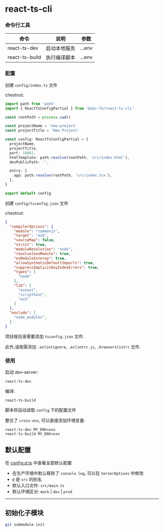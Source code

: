 # react-ts-cli


### 命令行工具

| 命令           | 说明         | 参数   |
| -------------- | ------------ | ------ |
| react-ts-dev   | 启动本地服务 | ...env |
| react-ts-build | 执行编译脚本 | ...env |


### 配置

创建 `config/index.ts` 文件

chestnut:
```ts
import path from 'path'
import { ReactTsConfigPartial } from '@sbc-fe/react-ts-cli'

const rootPath = process.cwd()

const projectName = 'new-project'
const projectTitle = 'New Project'

const config: ReactTsConfigPartial = {
  projectName,
  projectTitle,
  port: 18081,
  htmlTemplate: path.resolve(rootPath, 'src/index.html'),
  devPublicPath: '',

  entry: {
    app: path.resolve(rootPath, 'src/index.tsx'),
  },
}

export default config

```

创建 `config/tsconfig.json` 文件

chestnut:
```json
{
  "compilerOptions": {
    "module": "commonjs",
    "target": "es6",
    "sourceMap": false,
    "strict": true,
    "moduleResolution": "node",
    "resolveJsonModule": true,
    "esModuleInterop": true,
    "allowSyntheticDefaultImports": true,
    "suppressImplicitAnyIndexErrors": true,
    "types": [
      "node"
    ],
    "lib": [
      "esnext",
      "scripthost",
      "es5"
    ]
  },
  "exclude": [
    "node_modules",
  ]
}
```

项目根目录需要添加 `tsconfig.json` 文件.

此外,请按需添加 `.eslintignore`, `.eslintrc.js`, `.browserslistrc` 文件.

### 使用

启动 dev-server:
```
react-ts-dev
```

编译:
```
react-ts-build
```

脚本将自动读取 `config` 下的配置文件


整合了 `cross-env`, 可以直接添加环境变量:
```
react-ts-dev MY_ENV=xxx
react-ts-build MY_ENV=xxx
```

## 默认配置

在 [config.d.ts](./types/config.d.ts) 中查看全部默认配置

- 在生产环境中默认移除了 `console.log`, 可以在 `terserOptions` 中修改
- `@` 是 `src` 的别名
- 默认入口文件: `src/main.ts`
- 默认环境区分: `mock` | `dev` | `prod`


---

## 初始化子模块
```bash
git submodule init
```